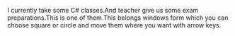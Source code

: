 I currently take some C# classes.And teacher give us some exam preparations.This is one of them.This belongs windows form which you can choose square or circle and move them where you want with arrow keys.
